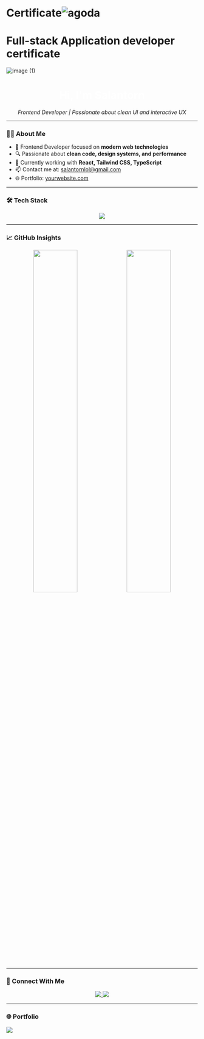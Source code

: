 # Certificate![agoda](https://github.com/user-attachments/assets/c98d7797-0426-4ce3-aa88-329a71ed281e)
<h1>Full-stack Application developer certificate </h1>

![image (1)](https://github.com/user-attachments/assets/7795e1c3-dccd-4781-b6bd-679f989a5833)
<h1 align="center" style="color:white">Hi, I'm Salantorn</h1>
<p align="center"><em>Frontend Developer | Passionate about clean UI and interactive UX</em></p>

---

### 🧑‍💻 About Me

- 💼 Frontend Developer focused on **modern web technologies**
- 🔍 Passionate about **clean code, design systems, and performance**
- 🚀 Currently working with **React, Tailwind CSS, TypeScript**
- 📫 Contact me at: [salantornlol@gmail.com](mailto:salantornlol@gmail.com)
- 🌐 Portfolio: [yourwebsite.com]([https://yourwebsite.com](https://salantorn.github.io/cake_portfolio/))

---

### 🛠️ Tech Stack

<p align="center">
  <img src="https://skillicons.dev/icons?i=html,css,js,ts,react,tailwind,sass,bootstrap,flutter,,,,,,,typescript,express,mongodb,mysql,docker,vite,git,github,vscode" />
</p>

---

### 📈 GitHub Insights

<p align="center">
  <img src="https://github-readme-stats.vercel.app/api?username=salantorn&show_icons=true&hide_border=true&theme=tokyonight&count_private=true" width="48%" />
  <img src="https://github-readme-streak-stats.herokuapp.com/?user=salantorn&theme=tokyonight&hide_border=true" width="48%" />
</p>

---

### 🤝 Connect With Me

<p align="center">
  <a href="https://linkedin.com/in/salantorn" target="_blank">
    <img src="https://img.shields.io/badge/LinkedIn-%230077B5?style=for-the-badge&logo=linkedin&logoColor=white"/>
  </a>
  <a href="mailto:salantornlol@gmail.com" target="_blank">
    <img src="https://img.shields.io/badge/Gmail-%23D14836?style=for-the-badge&logo=gmail&logoColor=white"/>
  </a>
</p>

---
### 🌐 Portfolio
<img src = "[https://](https://salantorn.github.io/cake_portfolio/)"/>
